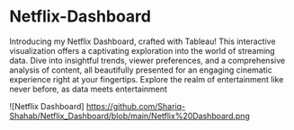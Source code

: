 # Netflix-Dashboard
Introducing my Netflix Dashboard, crafted with Tableau! This interactive visualization offers a captivating exploration into the world of streaming data. Dive into insightful trends, viewer preferences, and a comprehensive analysis of content, all beautifully presented for an engaging cinematic experience right at your fingertips. Explore the realm of entertainment like never before, as data meets entertainment

![Netflix Dashboard] https://github.com/Shariq-Shahab/Netflix_Dashboard/blob/main/Netflix%20Dashboard.png

